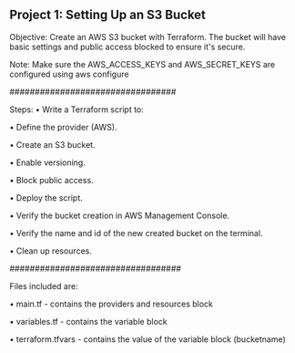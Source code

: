 Project 1: Setting Up an S3 Bucket
-----------------------------------
Objective: Create an AWS S3 bucket with Terraform. The bucket will have basic settings and public access blocked to ensure it's secure.

Note: Make sure the AWS_ACCESS_KEYS and AWS_SECRET_KEYS are configured using aws configure

#################################

Steps:
•	Write a Terraform script to:

•	Define the provider (AWS).

•	Create an S3 bucket.

•	Enable versioning.

•	Block public access.

•	Deploy the script.

•	Verify the bucket creation in AWS Management Console.

•	Verify the name and id of the new created bucket on the terminal.

•	Clean up resources.

##################################

Files included are:

•	main.tf - contains the providers and resources block

•	variables.tf - contains the variable block

•	terraform.tfvars - contains the value of the variable block (bucketname)

